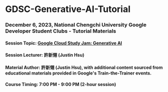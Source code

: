 # GDSC-Generative-AI-Tutorial
### December 6, 2023, National Chengchi University Google Developer Student Clubs - Tutorial Materials

#### Session Topic: [Google Cloud Study Jam: Generative AI](https://gdsc.community.dev/events/details/developer-student-clubs-national-chengchi-university-presents-google-cloud-study-jam-generative-ai/)

#### Session Lecturer: 許新翎 (Justin Hsu)

#### Material Author: 許新翎 (Justin Hsu), with additional content sourced from educational materials provided in Google's Train-the-Trainer events.

#### Course Timing: 7:00 PM - 9:00 PM (2-hour session)
